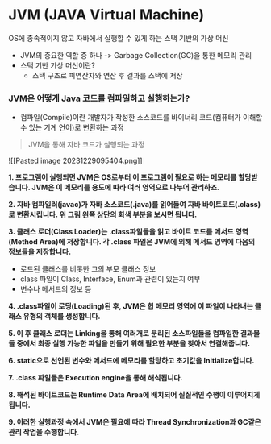 # JVM (JAVA Virtual Machine)

OS에 종속적이지 않고 자바에서 실행할 수 있게 하는 스택 기반의 가상 머신

- JVM의 중요한 역할 중 하나 -> Garbage Collection(GC)을 통한 메모리 관리
- 스택 기반 가상 머신이란?
	- 스택 구조로 피연산자와 연산 후 결과를 스택에 저장

### JVM은 어떻게 Java 코드를 컴파일하고 실행하는가?

- 컴파일(Compile)이란 개발자가 작성한 소스코드를 바이너리 코드(컴퓨터가 이해할 수 있는 기계 언어)로 변환하는 과정

> JVM을 통해 자바 코드가 실행되는 과정

![[Pasted image 20231229095404.png]]

**1. 프로그램이 실행되면 JVM은 OS로부터 이 프로그램이 필요로 하는 메모리를 할당받습니다. JVM은 이 메모리를 용도에 따라 여러 영역으로 나누어 관리하죠.**

  
**2. 자바 컴파일러(javac)가 자바 소스코드(.java)를 읽어들여 자바 바이트코드(.class)로 변환시킵니다. 위 그림 왼쪽 상단의 회색 부분을 보시면 됩니다.**

  
**3. 클래스 로더(Class Loader)는 .class파일들을 읽고 바이트 코드를 메서드 영역(Method Area)에 저장합니다. 각 .class 파일은 JVM에 의해 메서드 영역에 다음의 정보들을 저장합니다.**

- 로드된 클래스를 비롯한 그의 부모 클래스 정보
- class 파일이 Class, Interface, Enum과 관련이 있는지 여부
- 변수나 메서드의 정보 등

**4. .class파일이 로딩(Loading)된 후, JVM은 힙 메모리 영역에 이 파일이 나타내는 클래스 유형의 객체를 생성합니다.**

**5. 이 후 클래스 로더는 Linking을 통해 여러개로 분리된 소스파일들을 컴파일한 결과물들 중에서 최종 실행 가능한 파일을 만들기 위해 필요한 부분을 찾아서 연결해줍니다.**

**6. static으로 선언된 변수와 메서드에 메모리를 할당하고 초기값을 Initialize합니다.**

  
**7. .class 파일들은 Execution engine을 통해 해석됩니다.**

  
**8. 해석된 바이트코드는 Runtime Data Area에 배치되어 실질적인 수행이 이루어지게 됩니다.**

  
**9. 이러한 실행과정 속에서 JVM은 필요에 따라 Thread Synchronization과 GC같은 관리 작업을 수행합니다.**